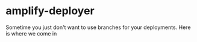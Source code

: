 # amplify-deployer
Sometime you just don't want to use branches for your deployments. Here is where we come in
